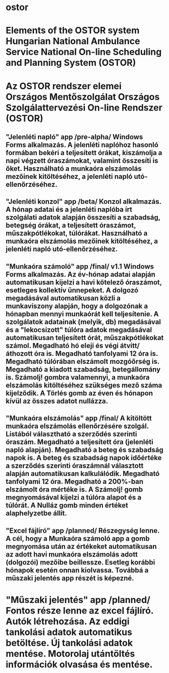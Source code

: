 # ostor
Elements of the OSTOR system
Hungarian National Ambulance Service
National On-line Scheduling and Planning System (OSTOR)
=======================================================
Az OSTOR rendszer elemei
Országos Mentőszolgálat
Országos Szolgálattervezési On-line Rendszer (OSTOR)
=======================================================
"Jelenléti napló" app /pre-alpha/
  Windows Forms alkalmazás. A jelenléti naplóhoz hasonló formában bekéri a teljesített órákat, kiszámolja a napi végzett óraszámokat, valamint összesíti is őket. Használható a munkaóra elszámolás mezőinek kitöltéséhez, a jelenléti napló utó-ellenőrzéséhez.
---------------------------------
"Jelenléti konzol" app /beta/
  Konzol alkalmazás. A hónap adatai és a jelenléti naplóba írt szolgálati adatok alapján összesíti a szabadság, betegség órákat, a teljesített óraszámot, műszakpótlékokat, túlórákat. Használható a munkaóra elszámolás mezőinek kitöltéséhez, a jelenléti napló utó-ellenőrzéséhez.
---------------------------------
"Munkaóra számoló" app /final/ v1.1
  Windows Forms alkalmazás. Az év-hónap adatai alapján automatikusan kijelzi a havi kötelező óraszámot, esetleges kollektív ünnepeket. A dolgozó megadásával automatikusan közli a munkaviszony alapján, hogy a dolgozónak a hónapban mennyi munkaórát kell teljesítenie. A szolgálatok adatainak (melyik, db) megadásával és a "lekocsizott" túlóra adatok megadásával automatikusan teljesített órát, műszakpótlékokat számol. Megadható hó eleji és végi átvitt/áthozott óra is. Megadható tanfolyami 12 óra is. Megadható túlórában elszámolt mozgóőrség is. Megadható a kiadott szabadság, betegállomány is. Számolj! gombra valamennyi, a munkaóra elszámolás kitöltéséhez szükséges mező száma kijelződik. A Törlés gomb az éven és hónapon kívül az összes adatot nullázza.
---------------------------------
"Munkaóra elszámolás" app /final/
  A kitöltött munkaóra elszámolás ellenőrzésére szolgál. Listából választható a szerződés szerinti óraszám. Megadható a teljesített óra (jelenléti napló alapján). Megadható a beteg és szabadság napok is. A beteg és szabadság napok időértéke a szerződés szerinti óraszámnál választott alapján automatikusan kalkulálódik. Megadható tanfolyami 12 óra. Megadható a 200%-ban elszámolt óra mértéke is. A Számolj! gomb megnyomásával kijelzi a túlóra alapot és a túlórát. A Nulláz gomb minden értéket alaphelyzetbe állít.
---------------------------------
"Excel fájlíró" app /planned/
  Részegység lenne. A cél, hogy a Munkaóra számoló app a gomb megnyomása után az értékeket automatikusan az adott havi munkaóra elszámolás adott (dolgozói) mezőibe beillessze. Esetleg korábbi hónapok esetén onnan kiolvassa. Továbbá a műszaki jelentés app részét is képezné.
---------------------------------
"Műszaki jelentés" app /planned/
  Fontos része lenne az excel fájlíró. Autók létrehozása. Az eddigi tankolási adatok automatikus betöltése. Új tankolási adatok mentése. Motorolaj utántöltés információk olvasása és mentése.
=================================
